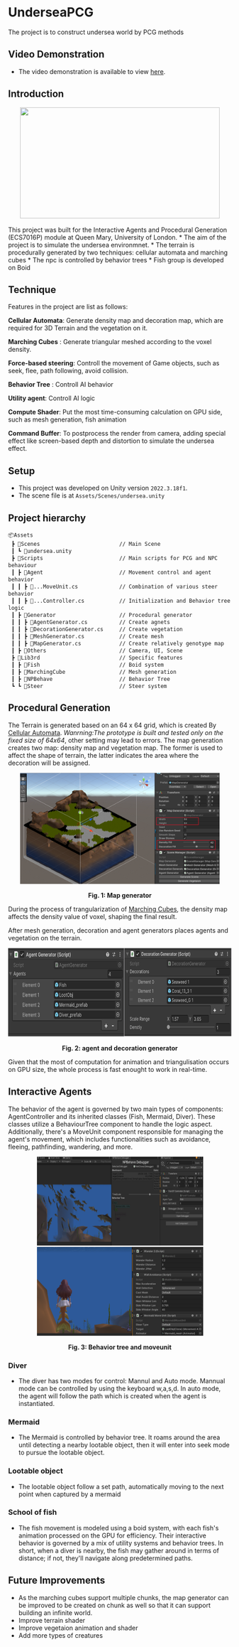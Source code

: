 # UnderseaPCG
The project is to construct undersea world by PCG methods
## Video Demonstration
* The video demonstration is available to view [here](https://youtu.be/5JS3QZU3JSY).
## Introduction
<p align="center">
    <img src="pics/Sequence_1.gif" height="250" width="450">
</p>
This project was built for the Interactive Agents and Procedural Generation (ECS7016P) module at Queen Mary, University of London.
* The aim of the project is to simulate the undersea environmnet.
* The terrain is procedurally generated by two techniques: cellular automata and marching cubes
* The npc is controlled by behavior trees
* Fish group is developed on Boid

## Technique
Features in the project are list as follows:

**Cellular Automata**: Generate density map and decoration map, which are required for 3D Terrain and the vegetation on it.

**Marching Cubes** : Generate triangular meshed according to the voxel density.

**Force-based steering**: Controll the movement of Game objects, such as seek, flee, path following, avoid collision.

**Behavior Tree** : Controll AI behavior

**Utility agent**: Controll AI logic

**Compute Shader**: Put the most time-consuming calculation on GPU side, such as mesh generation, fish animation

**Command Buffer**: To postprocess the render from camera, adding special effect like screen-based depth and distortion to simulate the undersea effect.

## Setup
* This project was developed on Unity version `2022.3.18f1`.
* The scene file is at `Assets/Scenes/undersea.unity`

## Project hierarchy
```commandline
📦Assets
 ┣ 📂Scenes                         // Main Scene
 ┃ ┗ 📜undersea.unity                   
 ┣ 📂Scripts                        // Main scripts for PCG and NPC behaviour
 ┃ ┣ 📂Agent                        // Movement control and agent behavior
 ┃ ┃ ┣ 📜...MoveUnit.cs             // Combination of various steer behavior
 ┃ ┃ ┣ 📜...Controller.cs           // Initialization and Behavior tree logic
 ┃ ┣ 📂Generator                    // Procedural generator
 ┃ ┃ ┣ 📜AgentGenerator.cs          // Create agnets
 ┃ ┃ ┣ 📜DecorationGenerator.cs     // Create vegetation
 ┃ ┃ ┣ 📜MeshGenerator.cs           // Create mesh
 ┃ ┃ ┣ 📜MapGenerator.cs            // Create relatively genotype map
 ┃ ┣ 📂Others                       // Camera, UI, Scene 
 ┣ 📂Lib3rd                         // Specific features
 ┃ ┣ 📂Fish                         // Boid system
 ┃ ┣ 📂MarchingCube                 // Mesh generation
 ┃ ┣ 📂NPBehave                     // Behavior Tree
 ┗ ┗ 📂Steer                        // Steer system
 ```

##  Procedural Generation
The Terrain is generated based on an 64 x 64 grid, which is created By [Cellular Automata](https://www.youtube.com/watch?v=v7yyZZjF1z4). *Wanrning:The prototype is built and tested only on the fixed size of 64x64*, other setting may lead to errors. The map generation creates two map: density map and vegetation map. The former is used to affect the shape of terrain, the latter indicates the area where the decoration will be assigned.
<p align="center">
    <img src="pics/map_generation_1.png" height="250" width="450">
</p>
<p align="center">
<p align="center">
    <b>Fig. 1: Map generator</b>
</p>

During the process of trangularization of [Marching Cubes](https://www.youtube.com/watch?v=M3iI2l0ltbE), the density map affects the density value of voxel, shaping the final result.

After mesh generation, decoration and agent generators places agents and vegetation on the terrain.
<p align="center">
    <img src="pics/agent_decoration_generator.png" height="200" width="750">
</p>
<p align="center">
<p align="center">
    <b>Fig. 2: agent and decoration generator</b>
</p>

Given that the most of computation for animation and triangulisation occurs on GPU size, the whole process is fast enought to work in real-time.


## Interactive Agents
The behavior of the agent is governed by two main types of components: AgentController and its inherited classes (Fish, Mermaid, Diver). These classes utilize a BehaviourTree component to handle the logic aspect. Additionally, there's a MoveUnit component responsible for managing the agent's movement, which includes functionalities such as avoidance, fleeing, pathfinding, wandering, and more.
<p align="center">
    <img src="pics/fish_BT_1.png" height="200" width="375">
    <img src="pics/mermaid_moveunit_1.png" height="200" width="375">
</p>
<p align="center">
    <b>Fig. 3: Behavior tree and moveunit</b>
</p>

### Diver


* The diver has two modes for control:  Mannul and Auto mode. Mannual mode can be controlled by using the keyboard w,a,s,d. In auto mode, the agent will follow the path which is created when the agent is instantiated.

### Mermaid

* The Mermaid is controlled by behavior tree. It roams around the area until detecting a nearby lootable object, then it will enter into seek mode to pursue the lootable object.

### Lootable object
* The lootable object follow a set path, automatically moving to the next point when captured by a mermaid

### School of fish

* The fish movement is modeled using a boid system, with each fish's animation processed on the GPU for efficiency. Their interactive behavior is governed by a mix of utility systems and behavior trees. In short, when a diver is nearby, the fish may gather around in terms of distance; if not, they'll navigate along predetermined paths.

## Future Improvements
* As the marching cubes support multiple chunks, the map generator can be improved to be created on chunk as well so that it can support building an infinite world. 
* Improve terrain shader
* Improve vegetaion animation and shader
* Add more types of creatures
